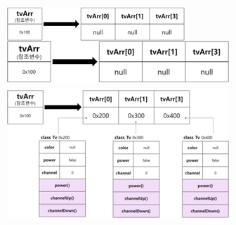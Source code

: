 <img src = "assets/built/postsImages/TheCornerstoneOfJava/2021-06-14-6cornerstoneJava5/img.png" width="80%" align="left"><br/>


![img.png](img.png)

![img_1.png](img_1.png)